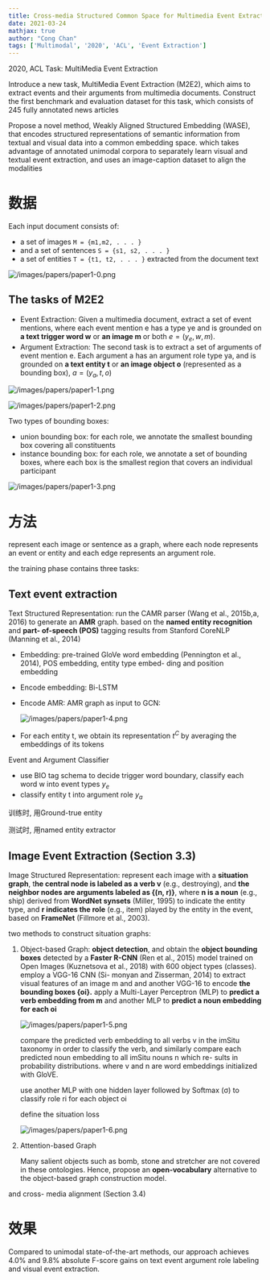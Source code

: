 ```yaml
---
title: Cross-media Structured Common Space for Multimedia Event Extraction
date: 2021-03-24
mathjax: true
author: "Cong Chan"
tags: ['Multimodal', '2020', 'ACL', 'Event Extraction']
---
```


2020, ACL
Task: MultiMedia Event Extraction
<!-- more -->

Introduce a new task, MultiMedia Event Extraction (M2E2), which aims to extract events and their arguments from multimedia documents. Construct the first benchmark and evaluation dataset for this task, which consists of 245 fully annotated news articles

Propose a novel method, Weakly Aligned Structured Embedding (WASE), that encodes structured representations of semantic information from textual and visual data into a common embedding space. which takes advantage of annotated unimodal corpora to separately learn visual and textual event extraction, and uses an image-caption dataset to align the modalities

# 数据

Each input document consists of:

- a set of images `M = {m1,m2, . . . }`
- and a set of sentences `S = {s1, s2, . . . }`
- a set of entities `T = {t1, t2, . . . }` extracted from the document text

![/images/papers/paper1-0.png](/images/papers/paper1-0.png)

## The tasks of M2E2

- Event Extraction: Given a multimedia document, extract a set of event mentions, where each event mention e has a type ye and is grounded on **a text trigger word w** or **an image m** or both $e = (y_e, {w,m})$.
- Argument Extraction: The second task is to extract a set of arguments of event mention e. Each argument a has an argument role type ya, and is grounded on **a text entity t** or **an image object o** (represented as a bounding box), $a = (y_a, {t, o})$

![/images/papers/paper1-1.png](/images/papers/paper1-1.png)

![/images/papers/paper1-2.png](/images/papers/paper1-2.png)

Two types of bounding boxes: 

- union bounding box: for each role, we annotate the smallest bounding box covering all constituents
- instance bounding box: for each role, we annotate a set of bounding boxes, where each box is the smallest region that covers an individual participant

![/images/papers/paper1-3.png](/images/papers/paper1-3.png)

# 方法

represent each image or sentence as a graph, where each node represents an event or entity and each edge represents an argument role.

the training phase contains three tasks: 

## Text event extraction

Text Structured Representation: run the CAMR parser (Wang et al., 2015b,a, 2016) to generate an **AMR** graph. based on the **named entity recognition** and **part- of-speech (POS)** tagging results from Stanford CoreNLP (Manning et al., 2014)

- Embedding: pre-trained GloVe word embedding (Pennington et al., 2014), POS embedding, entity type embed- ding and position embedding
- Encode embedding: Bi-LSTM
- Encode AMR: AMR graph as input to GCN:

    ![/images/papers/paper1-4.png](/images/papers/paper1-4.png)

- For each entity t, we obtain its representation $t^C$ by averaging the embeddings of its tokens

Event and Argument Classifier

- use BIO tag schema to decide trigger word boundary, classify each word w into event types $y_e$
- classify entity t into argument role $y_a$

训练时, 用Ground-true entity

测试时, 用named entity extractor

## Image Event Extraction (Section 3.3)

Image Structured Representation: represent each image with a **situation graph**, t**he central node is labeled as a verb v** (e.g., destroying), and **the neighbor nodes are arguments labeled as {(n, r)}**, where **n is a noun** (e.g., ship) derived from **WordNet synsets** (Miller, 1995) to indicate the entity type, and **r indicates the role** (e.g., item) played by the entity in the event, based on **FrameNet** (Fillmore et al., 2003).

two methods to construct situation graphs:

1. Object-based Graph: **object detection**, and obtain the **object bounding boxes** detected by a **Faster R-CNN** (Ren et al., 2015) model trained on Open Images (Kuznetsova et al., 2018) with 600 object types (classes). employ a VGG-16 CNN (Si- monyan and Zisserman, 2014) to extract visual features of an image m and and another VGG-16 to encode **the bounding boxes {oi}.** apply a Multi-Layer Perceptron (MLP) to **predict a verb embedding from m** and another MLP to **predict a noun embedding for each oi**

    ![/images/papers/paper1-5.png](/images/papers/paper1-5.png)

    compare the predicted verb embedding to all verbs v in the imSitu taxonomy in order to classify the verb, and similarly compare each predicted noun embedding to all imSitu nouns n which re- sults in probability distributions. where v and n are word embeddings initialized with GloVE.

    use another MLP with one hidden layer followed by Softmax (σ) to classify role ri for each object oi

    define the situation loss

    ![/images/papers/paper1-6.png](/images/papers/paper1-6.png)

2. Attention-based Graph

    Many salient objects such as bomb, stone and stretcher are not covered in these ontologies. Hence, propose an **open-vocabulary** alternative to the object-based graph construction model.

and cross- media alignment (Section 3.4)

# 效果

Compared to unimodal state-of-the-art methods, our approach achieves 4.0% and 9.8% absolute F-score gains on text event argument role labeling and visual event extraction.